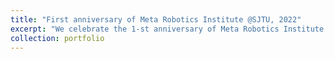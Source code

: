 ```yaml
---
title: "First anniversary of Meta Robotics Institute @SJTU, 2022"
excerpt: "We celebrate the 1-st anniversary of Meta Robotics Institute @SJTU<br/><img src='/images/portfolio/FirstAnniversaryofMRI.png'>"
collection: portfolio
---
```


